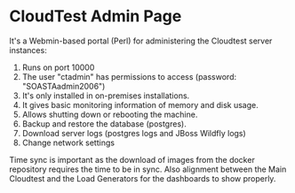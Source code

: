 # CloudTest Admin Page
It's a Webmin-based portal (Perl) for administering the Cloudtest server instances:

  1. Runs on port 10000
  2. The user "ctadmin" has permissions to access (password: "SOASTAadmin2006")
  3. It's only installed in on-premises installations.
  4. It gives basic monitoring information of memory and disk usage.
  5. Allows shutting down or rebooting the machine.
  6. Backup and restore the database (postgres).
  7. Download server logs (postgres logs and JBoss Wildfly logs)
  8. Change network settings

Time sync is important as the download of images from the docker repository requires the time to be in sync. Also alignment between the Main Cloudtest and the Load Generators for the dashboards to show properly.
